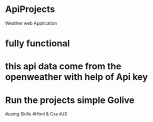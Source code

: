 # ApiProjects
Weather web Application
# fully functional
# this api data come from the openweather with help of Api key
# Run the projects simple Golive
#using Skills
#Html & Css
#JS
